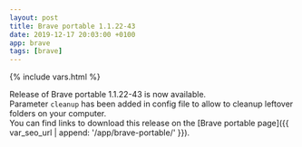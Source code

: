 ```yaml
---
layout: post
title: Brave portable 1.1.22-43
date: 2019-12-17 20:03:00 +0100
app: brave
tags: [brave]
---
```

{% include vars.html %}

Release of Brave portable 1.1.22-43 is now available.<br />
Parameter `cleanup` has been added in config file to allow to cleanup leftover folders on your computer.<br />
You can find links to download this release on the [Brave portable page]({{ var_seo_url | append: '/app/brave-portable/' }}).